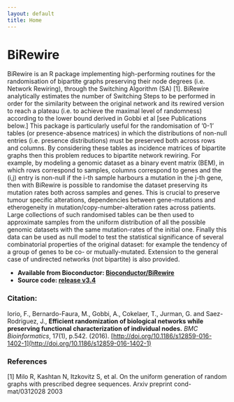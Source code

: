 ```yaml
---
layout: default
title: Home
---
```


# BiRewire
BiRewire is an R package implementing high-performing routines for the randomisation of bipartite graphs preserving their node degrees (i.e. Network Rewiring), through the Switching Algorithm (SA) [1]. BiRewire analytically estimates the number of Switching Steps to be performed in order for the similarity between the original network and its rewired version to reach a plateau (i.e. to achieve the maximal level of randomness) according to the lower bound derived in Gobbi et al [see Publications below.] 
This package is particularly useful for the randomisation of ’0-1’ tables (or presence-absence matrices) in which the distributions of non-null entries (i.e. presence distributions) must be preserved both across rows and columns. By considering these tables as incidence matrices of bipartite graphs then this problem reduces to bipartite network rewiring.
For example, by modeling a genomic dataset as a binary event matrix (BEM), in which rows correspond to samples, columns correspond to genes and the (i,j) entry is non-null if the i-th sample harbours a mutation in the j-th gene, then with BiRewire is possible to randomise the dataset preserving its mutation rates both across samples and genes. This is crucial to preserve tumour specific alterations, dependencies between gene-mutations and etherogeneity in mutation/copy-number-alteration rates across patients. Large collections of such randomised tables can be then used to approximate samples from the uniform distribution of all the possible genomic datasets with the same mutation-rates of the initial one. Finally this data can be used as null model to test the statistical significance of several combinatorial properties of the original dataset: for example the tendency of a group of genes to be co- or mutually-mutated.
Extension to the general case of undirected networks (not bipartite) is also provided.



- **Available from Bioconductor: [Bioconductor/BiRewire](http://bioconductor.org/packages/release/bioc/html/BiRewire.html)**
- **Source code: [release v3.4](https://github.com/Bioconductor-mirror/BiRewire/tree/release-3.4)**


### Citation:
Iorio, F., Bernardo-Faura, M., Gobbi, A., Cokelaer, T., Jurman, G. and Saez-Rodriguez, J., 
**Efficient randomization of biological networks while preserving functional characterization of individual nodes.**
_BMC Bioinformatics_, 17(1), p.542. (2016).
[http://doi.org/10.1186/s12859-016-1402-1](http://doi.org/10.1186/s12859-016-1402-1)


### References
[1] Milo R, Kashtan N, Itzkovitz S, et al. On the uniform generation of random graphs with prescribed degree sequences. Arxiv preprint cond-mat/0312028 2003
